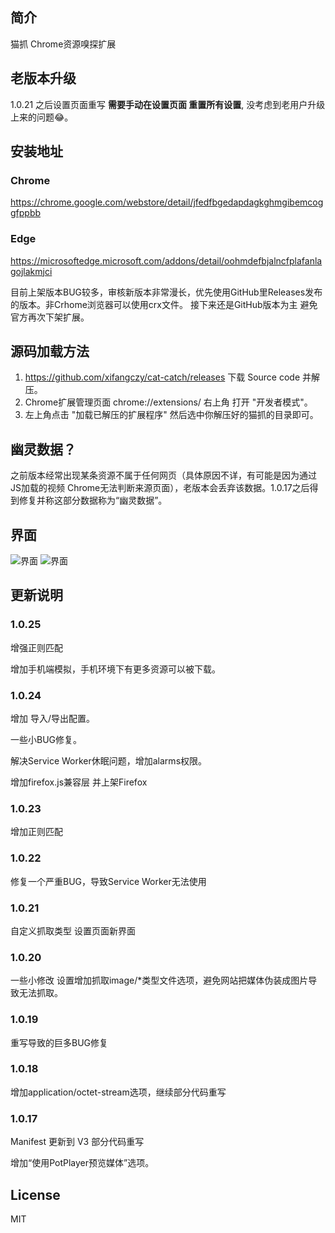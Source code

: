 ## 简介
猫抓 Chrome资源嗅探扩展

## 老版本升级
1.0.21 之后设置页面重写 **需要手动在设置页面 重置所有设置**, 没考虑到老用户升级上来的问题😂。


## 安装地址
### Chrome
https://chrome.google.com/webstore/detail/jfedfbgedapdagkghmgibemcoggfppbb
### Edge
https://microsoftedge.microsoft.com/addons/detail/oohmdefbjalncfplafanlagojlakmjci

目前上架版本BUG较多，审核新版本非常漫长，优先使用GitHub里Releases发布的版本。非Crhome浏览器可以使用crx文件。
接下来还是GitHub版本为主 避免官方再次下架扩展。

## 源码加载方法
1. https://github.com/xifangczy/cat-catch/releases 下载 Source code 并解压。
2. Chrome扩展管理页面 chrome://extensions/ 右上角 打开 "开发者模式"。
3. 左上角点击 "加载已解压的扩展程序" 然后选中你解压好的猫抓的目录即可。

## 幽灵数据？
之前版本经常出现某条资源不属于任何网页（具体原因不详，有可能是因为通过JS加载的视频 Chrome无法判断来源页面），老版本会丢弃该数据。1.0.17之后得到修复并称这部分数据称为“幽灵数据”。

## 界面
![界面](https://raw.githubusercontent.com/xifangczy/cat-catch/master/README/a.png)
![界面](https://raw.githubusercontent.com/xifangczy/cat-catch/master/README/b.png)

## 更新说明
### 1.0.25
增强正则匹配

增加手机端模拟，手机环境下有更多资源可以被下载。
### 1.0.24
增加 导入/导出配置。

一些小BUG修复。

解决Service Worker休眠问题，增加alarms权限。

增加firefox.js兼容层 并上架Firefox
### 1.0.23
增加正则匹配
### 1.0.22
修复一个严重BUG，导致Service Worker无法使用
### 1.0.21
自定义抓取类型
设置页面新界面
### 1.0.20
一些小修改 设置增加抓取image/*类型文件选项，避免网站把媒体伪装成图片导致无法抓取。
### 1.0.19
重写导致的巨多BUG修复
### 1.0.18
增加application/octet-stream选项，继续部分代码重写
### 1.0.17
Manifest 更新到 V3 部分代码重写

增加“使用PotPlayer预览媒体”选项。

## License
MIT
